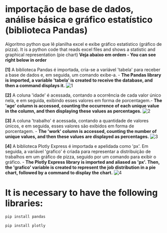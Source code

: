 # importação de base de dados, análise básica e gráfico estatístico (biblioteca Pandas) 
Algoritmo python que lê planilha excel e exibe gráfico estatístico (gráfico de pizza). It is a python code that reads excel files and shows a statistic and graphical representation (pie chart)
**Veja abaixo em ordem - You can see right below in order**

**[1]**
A biblioteca Pandas é importada, cria-se a variável 'tabela' para receber a base de dados e, em seguida, um comando exibe-a. - **The Pandas library is imported, a variable 'tabela' is created to receive the database, and then a command displays it.**
![1](https://github.com/Arthur-byte-code/AnalysisPythonExcel/assets/152222113/fdf089ee-2e52-4dc7-abe8-f4921b744c61)


**[2]**
A coluna 'idade' é acessada, contando a ocorrência de cada valor único nela, e em seguida, exibindo esses valores em forma de porcentagem.- **The 'age' column is accessed, counting the occurrence of each unique value in the column, and then displaying these values as percentages.**
![2](https://github.com/Arthur-byte-code/AnalysisPythonExcel/assets/152222113/9286f2e9-af1a-4eea-905b-9ee3421cb708)


**[3]**
A coluna 'trabalho' é acessada, contando a quantidade de valores únicos, e em seguida, esses valores são exibidos em forma de porcentagem. - **The 'work' column is accessed, counting the number of unique values, and then these values are displayed as percentages.**
![3](https://github.com/Arthur-byte-code/AnalysisPythonExcel/assets/152222113/56eb3546-1a99-4d7c-8307-02efe7ce5299)


**[4]**
A biblioteca Plotly Express é importada e apelidada como 'px'. Em seguida, a variável 'grafico' é criada para representar a distribuição de trabalhos em um gráfico de pizza, seguido por um comando para exibir o gráfico. - **The Plotly Express library is imported and aliased as 'px'. Then, the 'grafico' variable is created to represent the job distribution in a pie chart, followed by a command to display the chart.**
![4](https://github.com/Arthur-byte-code/AnalysisPythonExcel/assets/152222113/09794382-4898-43b5-9a1a-7899de0e5da2)


# It is necessary to have the following libraries:

```bash
pip install pandas
```

```bash
pip install plotly 
